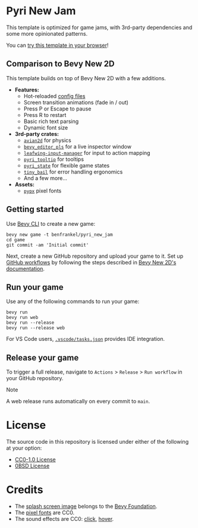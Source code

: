 # Pyri New Jam

This template is optimized for game jams, with 3rd-party dependencies and some more opinionated patterns.

You can [try this template in your browser](https://pyrious.itch.io/pyri-new-jam)!

## Comparison to Bevy New 2D

This template builds on top of Bevy New 2D with a few additions.

- **Features:**
    - Hot-reloaded [config files](./assets/config/)
    - Screen transition animations (fade in / out)
    - Press P or Escape to pause
    - Press R to restart
    - Basic rich text parsing
    - Dynamic font size
- **3rd-party crates:**
    - [`avian2d`](https://github.com/Jondolf/avian/) for physics
    - [`bevy_editor_pls`](https://github.com/jakobhellermann/bevy_editor_pls) for a live inspector window
    - [`leafwing-input-manager`](https://github.com/Leafwing-Studios/leafwing-input-manager/) for input to action mapping
    - [`pyri_tooltip`](https://github.com/benfrankel/pyri_tooltip/) for tooltips
    - [`pyri_state`](https://github.com/benfrankel/pyri_state) for flexible game states
    - [`tiny_bail`](https://github.com/benfrankel/tiny_bail) for error handling ergonomics
    - And a few more...
- **Assets:**
    - [`pypx`](https://pyrious.itch.io/pypx-fonts) pixel fonts

## Getting started

Use [Bevy CLI](https://github.com/TheBevyFlock/bevy_cli) to create a new game:

```shell
bevy new game -t benfrankel/pyri_new_jam
cd game
git commit -am 'Initial commit'
```

Next, create a new GitHub repository and upload your game to it. Set up [GitHub workflows](https://docs.github.com/en/actions/writing-workflows) by following the steps described in [Bevy New 2D's documentation](https://github.com/TheBevyFlock/bevy_new_2d/blob/main/docs/workflows.md).

## Run your game

Use any of the following commands to run your game:

```shell
bevy run
bevy run web
bevy run --release
bevy run --release web
```

For VS Code users, [`.vscode/tasks.json`](./.vscode/tasks.json) provides IDE integration.

## Release your game

To trigger a full release, navigate to `Actions` > `Release` > `Run workflow` in your GitHub repository.

> [!NOTE]
> A web release runs automatically on every commit to `main`.

# License

The source code in this repository is licensed under either of the following at your option:

- [CC0-1.0 License](./LICENSE-CC0-1.0.txt)
- [0BSD License](./LICENSE-0BSD.txt)

# Credits

- The [splash screen image](https://github.com/bevyengine/bevy/blob/main/assets/branding/bevy_logo_dark.png) belongs to the [Bevy Foundation](https://bevyengine.org/foundation/).
- The [pixel fonts](https://pyrious.itch.io/pypx-fonts) are CC0.
- The sound effects are CC0: [click](https://freesound.org/people/suntemple/sounds/253168/), [hover](https://freesound.org/people/deadsillyrabbit/sounds/251390/).
